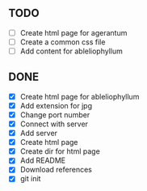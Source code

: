  ## TODO

 - [ ] Create html page for agerantum 
 - [ ] Create a common css file
 - [ ] Add content for ableliophyllum

 ## DONE

 - [x] Create html page for ableliophyllum
 - [x] Add extension for jpg
 - [x] Change port number
 - [x] Connect with server
 - [x] Add server
 - [x] Create html page 
 - [x] Create dir for html page
 - [x] Add README
 - [x] Download references
 - [x] git init